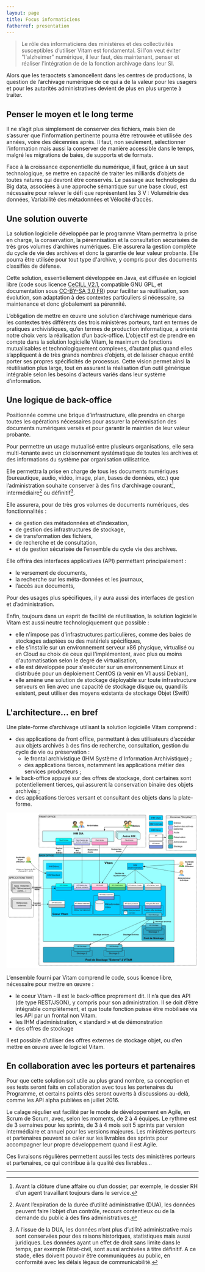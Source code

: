 ```yaml
---
layout: page
title: Focus informaticiens
fatherref: presentation
---
```

>Le rôle des informaticiens des ministères et des collectivités susceptibles 
d’utiliser Vitam est fondamental. Si l'on veut éviter "l'alzheimer" numérique, 
il leur faut, dès maintenant, penser et réaliser l'intégration de
de la fonction archivage dans leur SI.

Alors que les teraoctets s’amoncellent dans les centres de productions, la 
question de l’archivage numérique de ce qui a de la valeur pour les usagers et 
pour les autorités administratives devient de plus en plus urgente à traiter.

## Penser le moyen et le long terme

Il ne s’agit plus simplement de conserver des fichiers, mais bien de s’assurer que 
l’information pertinente pourra être retrouvée et utilisée des années, voire des
 décennies après. Il faut, non seulement, sélectionner l’information mais aussi la
 conserver de manière accessible dans le temps, malgré les migrations de baies, 
 de supports et de formats.

Face à la croissance exponentielle du numérique, il faut, grâce à un saut 
technologique, se mettre en capacité de traiter les milliards d’objets de toutes
 natures qui devront être conservés. Le passage aux technologies du Big data, 
 associées à une approche sémantique sur une base cloud, est nécessaire pour 
 relever le défi que représentent les 3 V : Volumétrie des données, Variabilité 
 des métadonnées et Vélocité d’accès.

## Une solution ouverte

La solution logicielle développée par le programme Vitam permettra la prise en 
charge, la conservation, la pérennisation et la consultation sécurisées de très 
gros volumes d’archives numériques. Elle assurera la gestion complète du cycle 
de vie des archives et donc la garantie de leur valeur probante. Elle pourra 
être utilisée pour tout type d'archive, y compris pour des documents classifiés 
de défense.

Cette solution, essentiellement développée en Java, est diffusée en logiciel libre (code sous licence 
[CeCILL V2.1](http://www.cecill.info/licences/Licence_CeCILL_V2-fr.html), 
compatible GNU GPL, et documentation sous 
[CC-BY-SA 3.0 FR](https://creativecommons.org/licenses/by-sa/3.0/fr/)) 
pour faciliter sa réutilisation, 
son évolution, son adaptation à des contextes particuliers si nécessaire, sa 
maintenance et donc globalement sa pérennité.

L’obligation de mettre en œuvre une solution d’archivage numérique dans les 
contextes très différents des trois ministères porteurs, tant en termes de 
pratiques archivistiques, qu’en termes de production informatique, a orienté 
notre choix vers la réalisation d’un back-office. L’objectif est de prendre en 
compte dans la solution logicielle Vitam, le maximum de fonctions mutualisables 
et technologiquement complexes, d’autant plus quand elles s’appliquent à de 
très grands nombres d’objets, et de laisser chaque entité porter ses propres 
spécificités de processus. Cette vision permet ainsi la réutilisation plus 
large, tout en assurant la réalisation d’un outil générique intégrable selon les 
besoins d’acteurs variés dans leur système d’information.

## Une logique de back-office

Positionnée comme une brique d’infrastructure, elle prendra en charge toutes les 
opérations nécessaires pour assurer la pérennisation des documents numériques 
versés et pour garantir le maintien de leur valeur probante.

Pour permettre un usage mutualisé entre plusieurs organisations, elle sera 
multi-tenante avec un cloisonnement systématique de toutes les archives et 
des informations du système par organisation utilisatrice.

Elle permettra la prise en charge de tous les documents numériques (bureautique,
 audio, vidéo, image, plan, bases de données, etc.) que l’administration 
 souhaite conserver à des fins d’archivage courant[^1], intermédiaire[^2] ou 
 définitif[^3]. 

Elle assurera, pour de très gros volumes de documents numériques, des 
fonctionnalités :

* de gestion des métadonnées et d'indexation,
* de gestion des infrastructures de stockage,
* de transformation des fichiers,
* de recherche et de consultation,
* et de gestion sécurisée de l’ensemble du cycle vie des archives.

Elle offrira des interfaces applicatives (API) permettant principalement :

* le versement de documents,
* la recherche sur les méta-données et les journaux,
* l’accès aux documents,

Pour des usages plus spécifiques, il y aura aussi des interfaces de gestion et 
d’administration.

Enfin, toujours dans un esprit de facilité de réutilisation, la solution 
logicielle Vitam est aussi neutre technologiquement que possible :

* elle n'impose pas d'infrastructures particulières, comme des baies de 
stockages adaptées ou des matériels spécifiques,
* elle s'installe sur un environnement serveur x86 physique, virtualisé ou en 
Cloud au choix de ceux qui l'implémentent, avec plus ou moins d'automatisation 
selon le degré de virtualisation,
* elle est développée pour s'exécuter sur un environnement Linux et distribuée 
pour un déploiement CentOS (à venir en V1 aussi Debian),
* elle amène une solution de stockage déployable sur toute infrastructure 
serveurs en lien avec une capacité de stockage disque ou, quand ils existent, peut
 utiliser des moyens existants de stockage Objet (Swift)

## L'architecture... en bref
 
Une plate-forme d’archivage utilisant la solution logicielle Vitam comprend : 

* des applications de front office, permettant à des utilisateurs d’accéder aux 
objets archivés à des fins de recherche, consultation, gestion du cycle de vie 
ou préservation :
	* le frontal archivistique (IHM Système d'Information Archivistique) ;
	* des applications tierces, notamment les applications métier des services producteurs ;
* le back-office appuyé sur des offres de stockage, dont certaines sont potentiellement tierces, qui assurent la conservation binaire des objets archivés ;
* des applications tierces versant et consultant des objets dans la plate-forme.

![Architecture Générale Vitam](/public/images/ArchitectureGenerale.jpg)

L’ensemble fourni par Vitam comprend le code, sous licence libre, nécessaire pour mettre en œuvre :

* le coeur Vitam - 
Il est le back-office proprement dit. Il n’a que des API (de type REST/JSON), y compris pour son administration. Il se doit d’être intégrable complètement, et que toute fonction puisse être mobilisée via les API par un frontal non Vitam.
* les IHM d’administration, « standard » et de démonstration
* des offres de stockage

Il est possible d’utiliser des offres externes de stockage objet, ou d’en mettre en œuvre avec le logiciel Vitam.

## En collaboration avec les porteurs et partenaires

Pour que cette solution soit utile au plus grand nombre, sa conception et 
ses tests seront faits en collaboration avec tous les partenaires du Programme, 
et certains points clés seront ouverts à discussions au-delà, comme les API alpha
 publiées en juillet 2016.
 
Le calage régulier est facilité par le mode de développement en Agile, en Scrum 
de Scrum, avec, selon les moments, de 2 à 4 équipes. Le rythme est de 3 semaines 
pour les sprints, de 3 à 4 mois soit 5 sprints par version intermédiaire 
et annuel pour les versions majeures. Les ministères porteurs et partenaires peuvent se 
caler sur les livrables des sprints pour accompagner leur propre développement 
quand il est Agile.
 
Ces livraisons régulières permettent aussi les tests des ministères porteurs et partenaires, 
ce qui contribue à la qualité des livrables... 

<hr/>

[^1]: Avant la clôture d’une affaire ou d’un dossier, par exemple, le dossier RH d’un agent travaillant toujours dans le service.

[^2]: Avant l’expiration de la durée d’utilité administrative (DUA), les données peuvent faire l’objet d’un contrôle, recours contentieux ou de la demande du public à des fins administratives.

[^3]: A l’issue de la DUA, les données n’ont plus d’utilité administrative mais sont conservées pour des raisons historiques, statistiques mais aussi juridiques. Les données ayant un effet de droit sans limite dans le temps, par exemple l’état-civil, sont aussi archivées à titre définitif. A ce stade, elles doivent pouvoir être communiquées au public, en conformité avec les délais légaux de communicabilité.